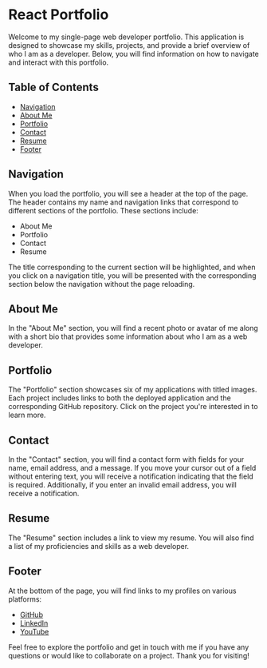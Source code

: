# React Portfolio
Welcome to my single-page web developer portfolio. This application is designed to showcase my skills, projects, and provide a brief overview of who I am as a developer. Below, you will find information on how to navigate and interact with this portfolio.

## Table of Contents
- [Navigation](#navigation)
- [About Me](#about-me)
- [Portfolio](#portfolio)
- [Contact](#contact)
- [Resume](#resume)
- [Footer](#footer)

## Navigation<a name="navigation"></a>
When you load the portfolio, you will see a header at the top of the page. The header contains my name and navigation links that correspond to different sections of the portfolio. These sections include:
- About Me
- Portfolio
- Contact
- Resume

The title corresponding to the current section will be highlighted, and when you click on a navigation title, you will be presented with the corresponding section below the navigation without the page reloading.

## About Me<a name="about-me"></a>
In the "About Me" section, you will find a recent photo or avatar of me along with a short bio that provides some information about who I am as a web developer.

## Portfolio<a name="portfolio"></a>
The "Portfolio" section showcases six of my applications with titled images. Each project includes links to both the deployed application and the corresponding GitHub repository. Click on the project you're interested in to learn more.

## Contact<a name="contact"></a>
In the "Contact" section, you will find a contact form with fields for your name, email address, and a message. If you move your cursor out of a field without entering text, you will receive a notification indicating that the field is required. Additionally, if you enter an invalid email address, you will receive a notification.

## Resume<a name="resume"></a>
The "Resume" section includes a link to view my resume. You will also find a list of my proficiencies and skills as a web developer.

## Footer<a name="footer"></a>
At the bottom of the page, you will find links to my profiles on various platforms:
- [GitHub](https://github.com/PeterOste)
- [LinkedIn](https://www.linkedin.com/in/peter-ostertag-132597287/)
- [YouTube](https://www.youtube.com/channel/UCGjunk2sW8mnMhqjUG8Ad8Q)

Feel free to explore the portfolio and get in touch with me if you have any questions or would like to collaborate on a project. Thank you for visiting!
